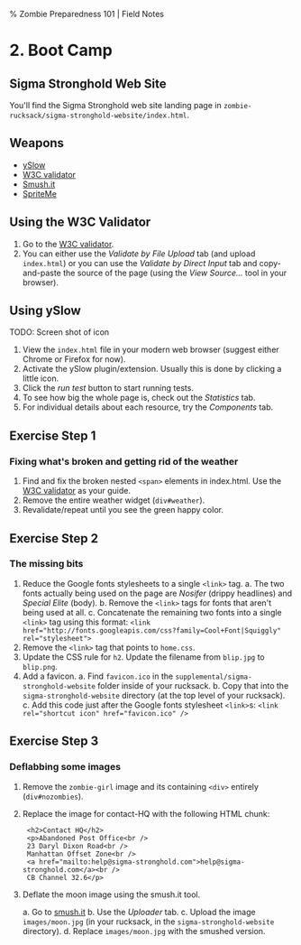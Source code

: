 % Zombie Preparedness 101 | Field Notes

# 2. Boot Camp

## Sigma Stronghold Web Site

You'll find the Sigma Stronghold web site landing page in `zombie-rucksack/sigma-stronghold-website/index.html`.

## Weapons

* [ySlow](http://developer.yahoo.com/yslow/)
* [W3C validator](http://validator.w3.org/)
* [Smush.it](http://smush.it)
* [SpriteMe](http://spriteme.org/)

## Using the W3C Validator

1. Go to the [W3C validator][w3cv].
2. You can either use the *Validate by File Upload* tab (and upload `index.html`) or you can use the *Validate by Direct Input* tab and copy-and-paste the source of the page (using the *View Source...* tool in your browser).

## Using ySlow

TODO: Screen shot of icon

1. View the `index.html` file in your modern web browser (suggest either Chrome or Firefox for now).
2. Activate the ySlow plugin/extension. Usually this is done by clicking a little icon.
3. Click the *run test* button to start running tests.
4. To see how big the whole page is, check out the *Statistics* tab.
5. For individual details about each resource, try the *Components* tab.

## Exercise Step 1

### Fixing what's broken and getting rid of the weather

1. Find and fix the broken nested `<span>` elements in index.html. Use the [W3C validator][w3cv] as your guide.
2. Remove the entire weather widget (`div#weather`).
3. Revalidate/repeat until you see the green happy color.

## Exercise Step 2

### The missing bits

1. Reduce the Google fonts stylesheets to a single `<link>` tag.
    a. The two fonts actually being used on the page are *Nosifer* (drippy headlines) and *Special Elite* (body).
    b. Remove the `<link>` tags for fonts that aren't being used at all.
    c. Concatenate the remaining two fonts into a single `<link>` tag using this format:
    `<link href="http://fonts.googleapis.com/css?family=Cool+Font|Squiggly" rel="stylesheet">`
2. Remove the `<link>` tag that points to `home.css`.
3. Update the CSS rule for `h2`. Update the filename from `blip.jpg` to `blip.png`.
4. Add a favicon.
    a. Find `favicon.ico` in the `supplemental/sigma-stronghold-website` folder inside of your rucksack.
    b. Copy that into the `sigma-stronghold-website` directory (at the top level of your rucksack).
    c. Add this code just after the Google fonts stylesheet `<link>`s: `<link rel="shortcut icon" href="favicon.ico" />`

[w3cv]: http://validator.w3.org/ "W3C Validator"

## Exercise Step 3

### Deflabbing some images

1. Remove the `zombie-girl` image and its containing `<div>` entirely (`div#nozombies`).
2. Replace the image for contact-HQ with the following HTML chunk:

        <h2>Contact HQ</h2>
        <p>Abandoned Post Office<br />
        23 Daryl Dixon Road<br />
        Manhattan Offset Zone<br />
        <a href="mailto:help@sigma-stronghold.com">help@sigma-stronghold.com</a><br />
        CB Channel 32.6</p>
        
3. Deflate the moon image using the smush.it tool.

    a. Go to [smush.it](http://smush.it)
    b. Use the *Uploader* tab.
    c. Upload the image `images/moon.jpg` (in your rucksack, in the `sigma-stronghold-website` directory).
    d. Replace `images/moon.jpg` with the smushed version.
    
